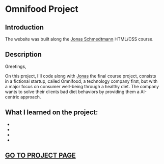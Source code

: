 <h1>Omnifood Project</h1>
<h2>Introduction</h2>
<p>The website was built along the <a href="https://github.com/jonasschmedtmann">Jonas Schmedtmann<a> HTML/CSS course.</p>
<h2>Description</h2>
<p>Greetings,</p>
<p>On this project, I'll code along with <a href="https://github.com/jonasschmedtmann">Jonas<a> the final course project, consists in a fictional startup, called Omnifood, a technology company first, but with a major focus on consumer well-being through a healthy diet. The company wants to solve their clients bad diet behaviors by providing them a AI-centric approach.</p>
<h2>What I learned on the project:</h2>
<ul>
<li>  </li>
<li>  </li>
<li>  </li>
<li>  </li>
</ul>
<h2><a href="https://marcosvinalves.github.io/omnifood/" target="_blank">GO TO PROJECT PAGE<a></h2>
